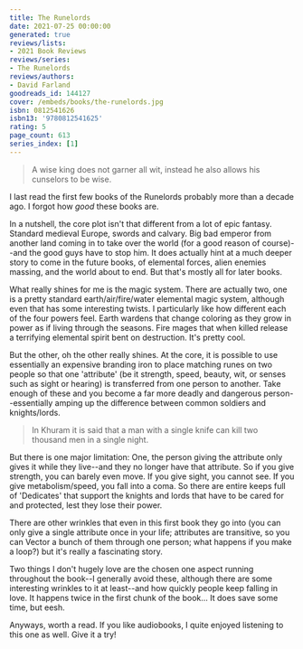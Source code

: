 ```yaml
---
title: The Runelords
date: 2021-07-25 00:00:00
generated: true
reviews/lists:
- 2021 Book Reviews
reviews/series:
- The Runelords
reviews/authors:
- David Farland
goodreads_id: 144127
cover: /embeds/books/the-runelords.jpg
isbn: 0812541626
isbn13: '9780812541625'
rating: 5
page_count: 613
series_index: [1]
---
```

> A wise king does not garner all wit, instead he also allows his cunselors to
> be wise.

I last read the first few books of the Runelords probably more than a decade ago. I forgot how *good* these books are.  

<!--more-->

In a nutshell, the core plot isn't that different from a lot of epic fantasy. Standard medieval Europe, swords and calvary. Big bad emperor from another land coming in to take over the world (for a good reason of course)--and the good guys have to stop him. It does actually hint at a much deeper story to come in the future books, of elemental forces, alien enemies massing, and the world about to end. But that's mostly all for later books.  

What really shines for me is the magic system. There are actually two, one is a pretty standard earth/air/fire/water elemental magic system, although even that has some interesting twists. I particularly like how different each of the four powers feel. Earth wardens that change coloring as they grow in power as if living through the seasons. Fire mages that when killed release a terrifying elemental spirit bent on destruction. It's pretty cool.  

But the other, oh the other really shines. At the core, it is possible to use essentially an expensive branding iron to place matching runes on two people so that one 'attribute' (be it strength, speed, beauty, wit, or senses such as sight or hearing) is transferred from one person to another. Take enough of these and you become a far more deadly and dangerous person--essentially amping up the difference between common soldiers and knights/lords.  

> In Khuram it is said that a man with a single knife can kill two thousand
> men in a single night.

But there is one major limitation: One, the person giving the attribute only gives it while they live--and they no longer have that attribute. So if you give strength, you can barely even move. If you give sight, you cannot see. If you give metabolism/speed, you fall into a coma. So there are entire keeps full of 'Dedicates' that support the knights and lords that have to be cared for and protected, lest they lose their power.  

There are other wrinkles that even in this first book they go into (you can only give a single attribute once in your life; attributes are transitive, so you can Vector a bunch of them through one person; what happens if you make a loop?) but it's really a fascinating story.  

Two things I don't hugely love are the chosen one aspect running throughout the book--I generally avoid these, although there are some interesting wrinkles to it at least--and how quickly people keep falling in love. It happens twice in the first chunk of the book... It does save some time, but eesh.  

Anyways, worth a read. If you like audiobooks, I quite enjoyed listening to this one as well. Give it a try!